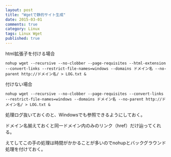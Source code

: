 ```yaml
---
layout: post
title: "Wgetで静的サイト生成"
date: 2015-03-01
comments: true
category: Linux
tags: Linux Wget
published: true
---
```


html拡張子を付ける場合

```
nohup wget --recursive --no-clobber --page-requisites --html-extension --convert-links --restrict-file-names=windows --domains ドメイン名 --no-parent http://ドメイン名/ > LOG.txt &
```

付けない場合

```
nohup wget --recursive --no-clobber --page-requisites --convert-links --restrict-file-names=windows --domains ドメイン名 --no-parent http://ドメイン名/ > LOG.txt &
```

処理ログ抜いておくのと、Windowsでも参照できるようにしておく。

ドメイン名揃えておくと同一ドメイン内のみのリンク（href）だけ辿ってくれる。

えてしてこの手の処理は時間がかかることが多いのでnohupとバックグラウンド処理を付けておく。
